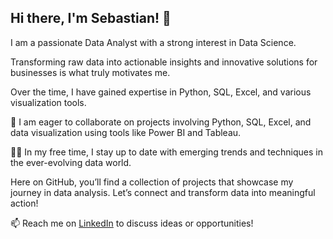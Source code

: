 ## Hi there, I'm Sebastian! 👋

I am a passionate Data Analyst with a strong interest in Data Science.

Transforming raw data into actionable insights and innovative solutions for businesses is what truly motivates me.

Over the time, I have gained expertise in Python, SQL, Excel, and various visualization tools.

🤝 I am eager to collaborate on projects involving Python, SQL, Excel, and data visualization using tools like Power BI and Tableau.

👨‍💻 In my free time, I stay up to date with emerging trends and techniques in the ever-evolving data world.

Here on GitHub, you’ll find a collection of projects that showcase my journey in data analysis. Let’s connect and transform data into meaningful action!

📫 Reach me on [LinkedIn](https://www.linkedin.com/in/sebastian-bangemann/) to discuss ideas or opportunities!

<!--
**seb-bange/seb-bange** is a ✨ _special_ ✨ repository because its `README.md` (this file) appears on your GitHub profile.

Here are some ideas to get you started:

- 🔭 I’m currently working on ...
- 🌱 I’m currently learning ...
- 👯 I’m looking to collaborate on ...
- 🤔 I’m looking for help with ...
- 💬 Ask me about ...
- 📫 How to reach me: ...
- 😄 Pronouns: ...
- ⚡ Fun fact: ...
-->
